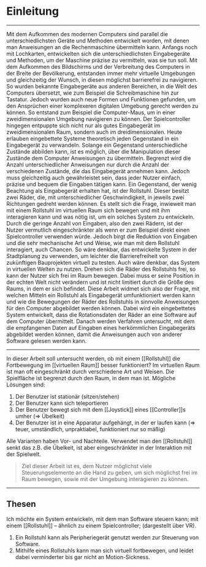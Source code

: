 # Einleitung
___
Mit dem Aufkommen des modernen Computers sind parallel die unterschiedlichsten Geräte und Methoden entwickelt worden, mit denen man Anweisungen an die Rechenmaschine übermitteln kann. Anfangs noch mit Lochkarten, entwickelten sich die unterschiedlichsten Eingabegeräte und Methoden, um der Maschine präzise zu vermitteln, was sie tun soll. Mit dem Aufkommen des Bildschirms und der Verbreitung des Computers in der Breite der Bevölkerung, entstanden immer mehr virtuelle Umgebungen und gleichzeitig der Wunsch, in diesen möglichst barrierefrei zu navigieren. So wurden bekannte Eingabegeräte aus anderen Bereichen, in die Welt des Computers übersetzt, wie zum Beispiel die Schreibmaschine hin zur Tastatur. Jedoch wurden auch neue Formen und Funktionen gefunden, um den Ansprüchen einer komplexeren digitalen Umgebung gerecht werden zu können. So entstand zum Beispiel die Computer-Maus, um in einer zweidimensionalen Umgebung navigieren zu können. Der Spielcontroller hingegen entpuppte sich nicht nur als gutes Eingabegerät im zweidimensionalen Raum, sondern auch im dreidimensionalen. Heute erlauben eingebettete Systeme theoretisch jeden Gegenstand in ein Eingabegerät zu verwandeln. Solange ein Gegenstand unterschiedliche Zustände abbilden kann, ist es möglich, über die Manipulation dieser Zustände dem Computer Anweisungen zu übermitteln. Begrenzt wird die Anzahl unterschiedlicher Anweisungen nur durch die Anzahl der verschiedenen Zustände, die das Eingabegerät annehmen kann. Jedoch muss gleichzeitig auch gewährleistet sein, dass jeder Nutzer einfach, präzise und bequem die Eingaben tätigen kann. 
Ein Gegenstand, der wenig Beachtung als Eingabegerät erhalten hat, ist der Rollstuhl. Dieser besitzt zwei Räder, die, mit unterschiedlicher Geschwindigkeit, in jeweils zwei Richtungen gedreht werden können. Es stellt sich die Frage, inwieweit man mit einem Rollstuhl im virtuellen Raum sich bewegen und mit ihm interagieren kann und was nötig ist, um ein solches System zu entwickeln. Durch die geringe Anzahl von Eingaben, also den zwei Rädern, ist der Nutzer vermutlich eingeschränkter als wenn er zum Beispiel direkt einen Spielcontroller verwenden würde. Jedoch birgt die Reduktion von Eingaben und die sehr mechanische Art und Weise, wie man mit dem Rollstuhl interagiert, auch Chancen. So wäre denkbar, das entwickelte System in der Stadtplanung zu verwenden, um leichter die Barrierefreiheit von zukünftigen Bauprojekten virtuell zu testen. Auch wäre denkbar, das System in virtuellen Welten zu nutzen. Drehen sich die Räder des Rollstuhls frei, so kann der Nutzer sich frei im Raum bewegen. Dabei muss er seine Position in der echten Welt nicht verändern und ist nicht limitiert durch die Größe des Raums, in dem er sich befindet. Diese Arbeit widmet sich also der Frage, mit welchen Mitteln ein Rollstuhl als Eingabegerät umfunktioniert werden kann und wie die Bewegungen der Räder des Rollstuhls in sinnvolle Anweisungen für den Computer abgebildet werden können. Dabei wird ein eingebettetes System entwickelt, dass die Rotationsdaten der Räder an eine Software auf dem Computer übermittelt. Danach werden Verfahren untersucht, mit dem die empfangenen Daten auf Eingaben eines herkömmlichen Eingabegeräts abgebildet werden können, damit die Anweisungen auch von anderer Software gelesen werden kann.

___

In dieser Arbeit soll untersucht werden, ob mit einem [[Rollstuhl]] die Fortbewegung im [[virtuellen Raum]] besser funktioniert?
Im virtuellen Raum ist man oft eingeschränkt durch verschiedene Art und Weisen. 
Die Spielfläche ist begrenzt durch den Raum, in dem man ist. 
Mögliche Lösungen sind:
1. Der Benutzer ist stationär (sitzen/stehen)
2. Der Benutzer kann sich teleportieren
3. Der Benutzer bewegt sich mit dem [[Joystick]] eines [[Controller]]s umher (=> Übelkeit)
4. Der Benutzer ist in eine Apparatur aufgehängt, in der er laufen kann (=> teuer, umständlich, unpraktiabel, funktioniert nur so mäßig)

Alle Varianten haben Vor- und Nachteile. Verwendet man den [[Rollstuhl]] senkt das z.B. die Übelkeit, ist aber eingeschränkter in der Interaktion mit der Spielwelt. 

>Ziel dieser Arbeit ist es, dem Nutzer möglichst viele Steuerungselemente an die Hand zu geben, um sich möglichst frei im Raum bewegen, sowie mit der Umgebung interagieren zu können.

___

## Thesen
Ich möchte ein System entwickeln, mit dem man Software steuern kann; mit einem [[Rollstuhl]] – ähnlich zu einem Spielcontroller; (dargestellt über VR).
1. Ein Rollstuhl kann als Peripheriegerät genutzt werden zur Steuerung von Software.
2. Mithilfe eines Rollstuhls kann man sich virtuell fortbewegen, und leidet dabei verminderter bis gar nicht an Motion-Sickness.



